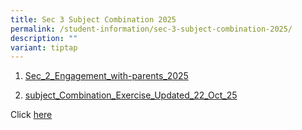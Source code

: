 ```yaml
---
title: Sec 3 Subject Combination 2025
permalink: /student-information/sec-3-subject-combination-2025/
description: ""
variant: tiptap
---
```

<ol data-tight="true" class="tight">
<li>
<p><a href="/files/Sec_2_Engagement_with_Parents_2025.pdf" rel="noopener nofollow" target="_blank">Sec_2_Engagement_with-parents_2025</a>
</p>
</li>
<li>
<p><a href="/files/Subejct_Combination_Exercise__Updated_22_Oct_25_.pdf" rel="noopener nofollow" target="_blank">subject_Combination_Exercise_Updated_22_Oct_25</a>
</p>
</li>
</ol>
<p></p>
<p>Click <a href="https://go.gov.sg/sec3subjectombinationexresultrelease2025" rel="noopener nofollow" target="_blank">here</a>
</p>
